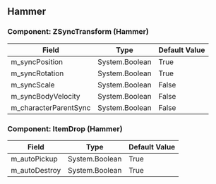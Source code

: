 ## Hammer

### Component: ZSyncTransform (Hammer)

|Field|Type|Default Value|
|---|---|---|
|m_syncPosition|System.Boolean|True|
|m_syncRotation|System.Boolean|True|
|m_syncScale|System.Boolean|False|
|m_syncBodyVelocity|System.Boolean|False|
|m_characterParentSync|System.Boolean|False|

### Component: ItemDrop (Hammer)

|Field|Type|Default Value|
|---|---|---|
|m_autoPickup|System.Boolean|True|
|m_autoDestroy|System.Boolean|True|

